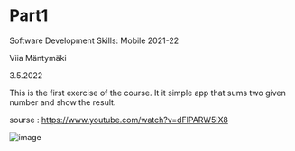 # Part1
Software Development Skills: Mobile 2021-22

Viia Mäntymäki

3.5.2022

This is the first exercise of the course. It it simple app that sums two given number and show the result. 

sourse : https://www.youtube.com/watch?v=dFlPARW5IX8

![image](https://user-images.githubusercontent.com/87257685/166468257-7ff8d4c7-d056-4dec-8f76-0edad544fa98.png)
